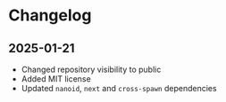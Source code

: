 # Changelog

## 2025-01-21

- Changed repository visibility to public
- Added MIT license
- Updated `nanoid`, `next` and `cross-spawn` dependencies
